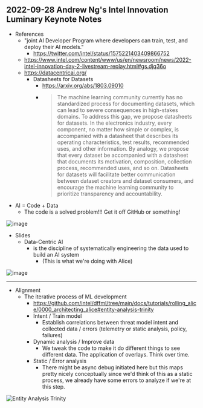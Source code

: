 ## 2022-09-28 Andrew Ng's Intel Innovation Luminary Keynote Notes

- References
  - "joint AI Developer Program where developers can train, test, and deploy their AI models."
    - https://twitter.com/intel/status/1575221403409866752
  - https://www.intel.com/content/www/us/en/newsroom/news/2022-intel-innovation-day-2-livestream-replay.html#gs.djq36o
  - https://datacentricai.org/
    - Datasheets for Datasets
      - https://arxiv.org/abs/1803.09010
      - > The machine learning community currently has no standardized process for documenting datasets, which can lead to severe consequences in high-stakes domains. To address this gap, we propose datasheets for datasets. In the electronics industry, every component, no matter how simple or complex, is accompanied with a datasheet that describes its operating characteristics, test results, recommended uses, and other information. By analogy, we propose that every dataset be accompanied with a datasheet that documents its motivation, composition, collection process, recommended uses, and so on. Datasheets for datasets will facilitate better communication between dataset creators and dataset consumers, and encourage the machine learning community to prioritize transparency and accountability.
- AI = Code + Data  
  - The code is a solved problem!!! Get it off GitHub or something!

![image](https://user-images.githubusercontent.com/5950433/193328916-b9232099-79b1-4c3d-9b7a-768822249630.png)

- Slides
  - Data-Centric AI
    - is the discipline of systematically engineering the data used to build an AI system
      - (This is what we're doing with Alice)

![image](https://user-images.githubusercontent.com/5950433/193330714-4bcceea4-4402-468f-82a9-51882939452c.png)

---

- Alignment
  - The iterative process of ML development
    - https://github.com/intel/dffml/tree/main/docs/tutorials/rolling_alice/0000_architecting_alice#entity-analysis-trinity
    - Intent / Train model
      - Establish correlations between threat model intent and collected data / errors (telemetry or static analysis, policy, failures)
    - Dynamic analysis / Improve data
      - We tweak the code to make it do different things to see different data. The application of overlays. Think over time.
    - Static / Error analysis
      - There might be async debug initiated here but this maps pretty nicely conceptually since we'd think of this as a static process, we already have some errors to analyze if we're at this step.

![Entity Analysis Trinity](https://user-images.githubusercontent.com/5950433/188203911-3586e1af-a1f6-434a-8a9a-a1795d7a7ca3.svg)